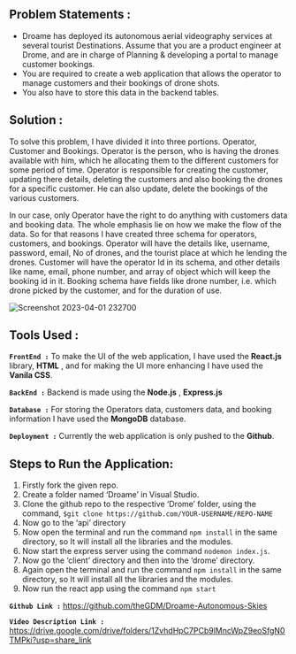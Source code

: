 ## **Problem Statements :**

- Droame has deployed its autonomous aerial videography services at several tourist
    Destinations. Assume that you are a product engineer at Drome, and are in charge of
    Planning & developing a portal to manage customer bookings.
- You are required to create a web application that allows the operator to manage
    customers and their bookings of drone shots.
- You also have to store this data in the backend tables.

## **Solution :**

To solve this problem, I have divided it into three portions. Operator, Customer and
Bookings. Operator is the person, who is having the drones available with him, which he
allocating them to the different customers for some period of time. Operator is responsible
for creating the customer, updating there details, deleting the customers and also booking
the drones for a specific customer. He can also update, delete the bookings of the various
customers.

In our case, only Operator have the right to do anything with customers data and booking
data. The whole emphasis lie on how we make the flow of the data. So for that reasons I
have created three schema for operators, customers, and bookings. Operator will have the
details like, username, password, email, No of drones, and the tourist place at which he
lending the drones. Customer will have the operator Id in its schema, and other details like
name, email, phone number, and array of object which will keep the booking id in it.
Booking schema have fields like drone number, i.e. which drone picked by the customer,
and for the duration of use.

![Screenshot 2023-04-01 232700](https://user-images.githubusercontent.com/89511377/229307120-bc11440a-0917-47cc-bba4-dd4af4dd6704.jpg)

## **Tools Used :**
**`FrontEnd :`** To make the UI of the web application, I have used the **React.js** library, **HTML** ,
and for making the UI more enhancing I have used the **Vanila CSS**.

**`BackEnd :`** Backend is made using the **Node.js** , **Express.js**

**`Database :`** For storing the Operators data, customers data, and booking information I have
used the **MongoDB** database.


**`Deployment :`** Currently the web application is only pushed to the **Github**.

## **Steps to Run the Application:**

1. Firstly fork the given repo.
2. Create a folder named ‘Droame’ in Visual Studio.
3. Clone the github repo to the respective ‘Drome’ folder, using the command,
    `$git clone https://github.com/YOUR-USERNAME/REPO-NAME`
4. Now go to the ‘api’ directory
5. Now open the terminal and run the command `npm install` in the same directory, so
    It will install all the libraries and the modules.
6. Now start the express server using the command `nodemon index.js`.
7. Now go the ‘client’ directory and then into the ‘drome’ directory.
8. Again open the terminal and run the command `npm install` in the same directory, so
    It will install all the libraries and the modules.
9. Now run the react app using the command `npm start`

**`Github Link :`** https://github.com/theGDM/Droame-Autonomous-Skies

**`Video Description Link :`**
https://drive.google.com/drive/folders/1ZvhdHpC7PCb9lMncWpZ9eoSfgN0TMPki?usp=share_link


